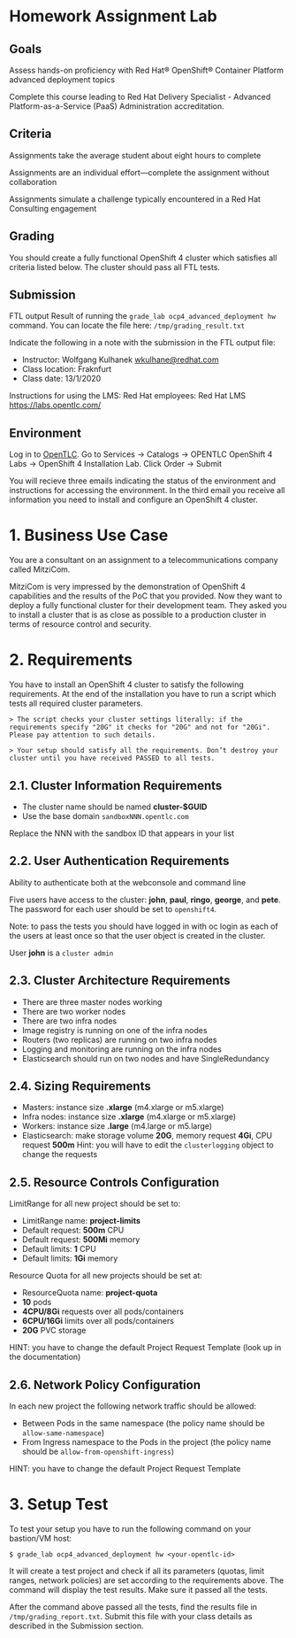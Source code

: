 # Homework Assignment Lab
## Goals
Assess hands-on proficiency with Red Hat® OpenShift® Container Platform advanced deployment topics

Complete this course leading to Red Hat Delivery Specialist - Advanced Platform-as-a-Service (PaaS) Administration accreditation.

## Criteria
Assignments take the average student about eight hours to complete

Assignments are an individual effort—complete the assignment without collaboration

Assignments simulate a challenge typically encountered in a Red Hat Consulting engagement

## Grading
You should create a fully functional OpenShift 4 cluster which satisfies all criteria listed below. The cluster should pass all FTL tests.

## Submission
FTL output
Result of running the `grade_lab ocp4_advanced_deployment hw` command. You can locate the file here: `/tmp/grading_result.txt`

Indicate the following in a note with the submission in the FTL output file:
* Instructor: Wolfgang Kulhanek <wkulhane@redhat.com>
* Class location: Fraknfurt
* Class date: 13/1/2020

Instructions for using the LMS: Red Hat employees: Red Hat LMS
https://labs.opentlc.com/


## Environment
Log in to [OpenTLC](https://labs.opentlc.com/). Go to Services → Catalogs → OPENTLC OpenShift 4 Labs → OpenShift 4 Installation Lab. Click Order → Submit

You will recieve three emails indicating the status of the environment and instructions for accessing the environment. In the third email you receive all information you need to install and configure an OpenShift 4 cluster.

# 1. Business Use Case
You are a consultant on an assignment to a telecommunications company called MitziCom.

MitziCom is very impressed by the demonstration of OpenShift 4 capabilities and the results of the PoC that you provided. Now they want to deploy a fully functional cluster for their development team. They asked you to install a cluster that is as close as possible to a production cluster in terms of resource control and security.

# 2. Requirements
You have to install an OpenShift 4 cluster to satisfy the following requirements. At the end of the installation you have to run a script which tests all required cluster parameters.

	> The script checks your cluster settings literally: if the requirements specify "20G" it checks for "20G" and not for "20Gi". Please pay attention to such details.

	> Your setup should satisfy all the requirements. Don’t destroy your cluster until you have received PASSED to all tests.

## 2.1. Cluster Information Requirements
* The cluster name should be named **cluster-$GUID**
* Use the base domain `sandboxNNN.opentlc.com`

Replace the NNN with the sandbox ID that appears in your list

## 2.2. User Authentication Requirements
Ability to authenticate both at the webconsole and command line

Five users have access to the cluster: **john**, **paul**, **ringo**, **george**, and **pete**. The password for each user should be set to `openshift4`.

Note: to pass the tests you should have logged in with oc login as each of the users at least once so that the user object is created in the cluster.

User **john** is a `cluster admin`

## 2.3. Cluster Architecture Requirements
* There are three master nodes working
* There are two worker nodes
* There are two infra nodes
* Image registry is running on one of the infra nodes
* Routers (two replicas) are running on two infra nodes
* Logging and monitoring are running on the infra nodes
* Elasticsearch should run on two nodes and have SingleRedundancy

## 2.4. Sizing Requirements
* Masters: instance size **.xlarge** (m4.xlarge or m5.xlarge)
* Infra nodes: instance size **.xlarge** (m4.xlarge or m5.xlarge)
* Workers: instance size **.large** (m4.large or m5.large)
* Elasticsearch: make storage volume **20G**, memory request **4Gi**, CPU request **500m**
Hint: you will have to edit the `clusterlogging` object to change the requests

## 2.5. Resource Controls Configuration
LimitRange for all new project should be set to:
* LimitRange name: **project-limits**
* Default request: **500m** CPU
* Default request: **500Mi** memory
* Default limits: **1** CPU
* Default limits: **1Gi** memory

Resource Quota for all new projects should be set at:
* ResourceQuota name: **project-quota**
* **10** pods
* **4CPU/8Gi** requests over all pods/containers
* **6CPU/16Gi** limits over all pods/containers
* **20G** PVC storage

HINT: you have to change the default Project Request Template (look up in the documentation)

## 2.6. Network Policy Configuration
In each new project the following network traffic should be allowed:
* Between Pods in the same namespace (the policy name should be `allow-same-namespace`)
* From Ingress namespace to the Pods in the project (the policy name should be `allow-from-openshift-ingress`)

HINT: you have to change the default Project Request Template

# 3. Setup Test
To test your setup you have to run the following command on your bastion/VM host:
```
$ grade_lab ocp4_advanced_deployment hw <your-opentlc-id>
```
It will create a test project and check if all its parameters (quotas, limit ranges, network policies) are set according to the requirements above. The command will display the test results. Make sure it passed all the tests.

After the command above passed all the tests, find the results file in `/tmp/grading_report.txt`. Submit this file with your class details as described in the Submission section.
